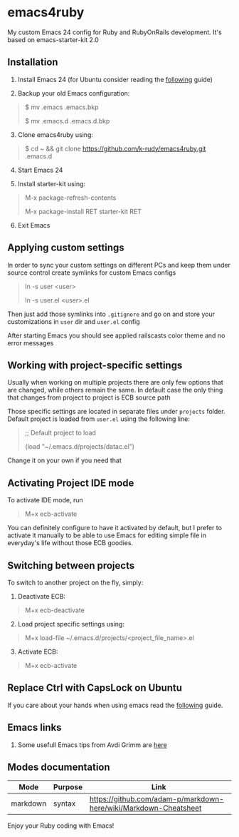 emacs4ruby
==========

My custom Emacs 24 config for Ruby and RubyOnRails development. It's based on emacs-starter-kit 2.0

Installation
------------

1. Install Emacs 24 (for Ubuntu consider reading the [following](https://launchpad.net/~cassou/+archive/emacs) guide)

2. Backup your old Emacs configuration:
> $ mv .emacs  .emacs.bkp
>
> $ mv .emacs.d .emacs.d.bkp

3. Clone emacs4ruby using:
> $ cd ~ && git clone https://github.com/k-rudy/emacs4ruby.git .emacs.d

4. Start Emacs 24

5. Install starter-kit using:
> M-x package-refresh-contents
>
> M-x package-install RET starter-kit RET

6. Exit Emacs

Applying custom settings
------------------------

In order to sync your custom settings on different PCs and keep them under source control create symlinks for custom Emacs configs
> ln -s user &lt;user>
>
> ln -s user.el &lt;user>.el

Then just add those symlinks into `.gitignore` and go on and store your customizations in `user` dir and `user.el` config

After starting Emacs you should see applied railscasts color theme and no error messages

Working with project-specific settings
--------------------------------------

Usually when working on multiple projects there are only few options
that are changed, while others remain the same. In default case the
only thing that changes from project to project is ECB source path

Those specific settings are located in separate files under `projects`
folder. Default project is loaded from `user.el` using the following line:
>;; Default project to load
>
>(load "~/.emacs.d/projects/datac.el")

Change it on your own if you need that

Activating Project IDE mode
---------------------------

To activate IDE mode, run

> M+x ecb-activate

You can definitely configure to have it activated by default, but I
prefer to activate it manually to be able to use Emacs for editing
simple file in everyday's life without those ECB goodies.

Switching between projects
--------------------------

To switch to another project on the fly, simply:

1. Deactivate ECB:
> M+x ecb-deactivate

2. Load project specific settings using:
> M+x load-file ~/.emacs.d/projects/&lt;project_file_name>.el

3. Activate ECB:
> M+x ecb-activate

Replace Ctrl with CapsLock on Ubuntu
------------------------------------

If you care about your hands when using emacs read the
[following](http://emacswiki.org/emacs/MovingTheCtrlKey) guide.

Emacs links
-----------

1. Some usefull Emacs tips from Avdi Grimm are
[here](http://devblog.avdi.org/category/emacs-reboot/)

Modes documentation
-------------------

Mode | Purpose | Link
--- | --- | ---
markdown | syntax | https://github.com/adam-p/markdown-here/wiki/Markdown-Cheatsheet


Enjoy your Ruby coding with Emacs!
